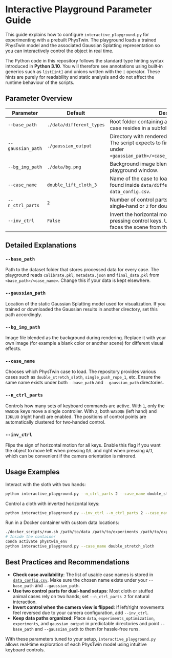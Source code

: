 # Interactive Playground Parameter Guide

This guide explains how to configure `interactive_playground.py` for experimenting with a prebuilt PhysTwin. The playground loads a trained PhysTwin model and the associated Gaussian Splatting representation so you can interactively control the object in real time.

The Python code in this repository follows the standard type hinting syntax introduced in **Python&nbsp;3.10**.  You will therefore see annotations using built‑in generics such as `list[int]` and unions written with the `|` operator.  These hints are purely for readability and static analysis and do not affect the runtime behaviour of the scripts.

## Parameter Overview

| Parameter | Default | Description |
|-----------|---------|-------------|
| `--base_path` | `./data/different_types` | Root folder containing all processed cases. Each case resides in a subfolder named by its `case_name`. |
| `--gaussian_path` | `./gaussian_output` | Directory with rendered Gaussian Splatting results. The script expects to find the per-case point cloud under `<gaussian_path>/<case_name>/.../point_cloud.ply>`. |
| `--bg_img_path` | `./data/bg.png` | Background image blended with the rendering in the playground window. |
| `--case_name` | `double_lift_cloth_3` | Name of the case to load. All available cases can be found inside `data/different_types` or `data_config.csv`. |
| `--n_ctrl_parts` | `2` | Number of control parts (hands). Use `1` for single‑hand or `2` for double‑hand control. |
| `--inv_ctrl` | `False` | Invert the horizontal movement direction when pressing control keys. Useful when the camera faces the scene from the opposite direction. |

## Detailed Explanations

### `--base_path`
Path to the dataset folder that stores processed data for every case. The playground reads `calibrate.pkl`, `metadata.json` and `final_data.pkl` from `<base_path>/<case_name>`. Change this if your data is kept elsewhere.

### `--gaussian_path`
Location of the static Gaussian Splatting model used for visualization. If you trained or downloaded the Gaussian results in another directory, set this path accordingly.

### `--bg_img_path`
Image file blended as the background during rendering. Replace it with your own image (for example a blank color or another scene) for different visual effects.

### `--case_name`
Chooses which PhysTwin case to load. The repository provides various cases such as `double_stretch_sloth`, `single_push_rope_1`, etc. Ensure the same name exists under both `--base_path` and `--gaussian_path` directories.

### `--n_ctrl_parts`
Controls how many sets of keyboard commands are active. With `1`, only the `WASDQE` keys move a single controller. With `2`, both `WASDQE` (left hand) and `IJKLUO` (right hand) are enabled. The positions of control points are automatically clustered for two‑handed control.

### `--inv_ctrl`
Flips the sign of horizontal motion for all keys. Enable this flag if you want the object to move left when pressing `D`/`L` and right when pressing `A`/`J`, which can be convenient if the camera orientation is mirrored.

## Usage Examples

Interact with the sloth with two hands:
```bash
python interactive_playground.py --n_ctrl_parts 2 --case_name double_stretch_sloth
```

Control a cloth with inverted horizontal keys:
```bash
python interactive_playground.py --inv_ctrl --n_ctrl_parts 2 --case_name double_lift_cloth_3
```

Run in a Docker container with custom data locations:
```bash
./docker_scripts/run.sh /path/to/data /path/to/experiments /path/to/experiments_optimization /path/to/gaussian_output
# Inside the container
conda activate phystwin_env
python interactive_playground.py --case_name double_stretch_sloth
```

## Best Practices and Recommendations

- **Check case availability**: The list of usable case names is stored in [`data_config.csv`](./data_config.csv). Make sure the chosen name exists under your `--base_path` and `--gaussian_path`.
- **Use two control parts for dual‑hand setups**: Most cloth or stuffed animal cases rely on two hands; set `--n_ctrl_parts 2` for natural interaction.
- **Invert control when the camera view is flipped**: If left/right movements feel reversed due to your camera configuration, add `--inv_ctrl`.
- **Keep data paths organized**: Place `data`, `experiments_optimization`, `experiments`, and `gaussian_output` in predictable directories and point `--base_path` and `--gaussian_path` to them for hassle‑free runs.

With these parameters tuned to your setup, `interactive_playground.py` allows real‑time exploration of each PhysTwin model using intuitive keyboard controls.

